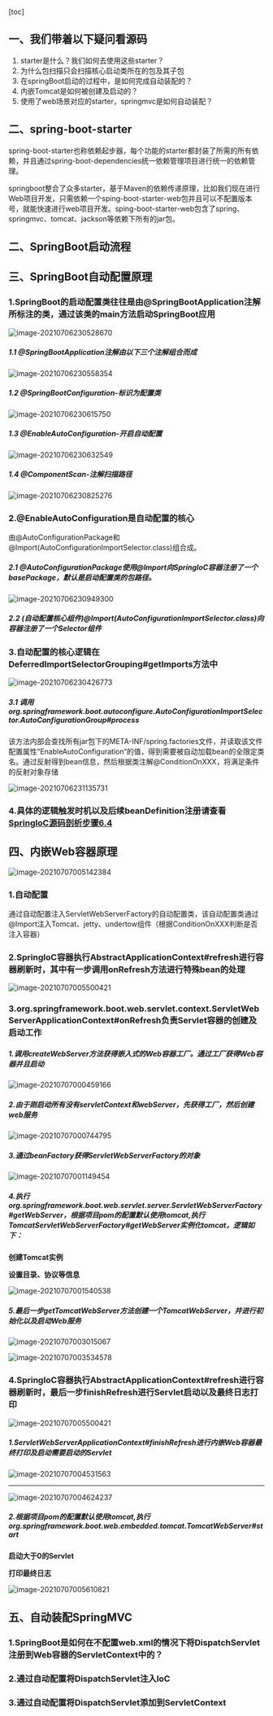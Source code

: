 [toc]

## 一、我们带着以下疑问看源码

1. starter是什么？我们如何去使用这些starter？
2. 为什么包扫描只会扫描核心启动类所在的包及其子包
3. 在springBoot启动的过程中，是如何完成自动装配的？
4. 内嵌Tomcat是如何被创建及启动的？
5. 使用了web场景对应的starter，springmvc是如何自动装配？  

## 二、spring-boot-starter

spring-boot-starter也称依赖起步器，每个功能的starter都封装了所需的所有依赖，并且通过spring-boot-dependencies统一依赖管理项目进行统一的依赖管理。

springboot整合了众多starter，基于Maven的依赖传递原理，比如我们现在进行Web项目开发，只需依赖一个sping-boot-starter-web包并且可以不配置版本号，就能快速进行web项目开发。sping-boot-starter-web包含了spring、springmvc、tomcat、jackson等依赖下所有的jar包。



## 二、SpringBoot启动流程

## 三、SpringBoot自动配置原理

### 1.SpringBoot的启动配置类往往是由@SpringBootApplication注解所标注的类，通过该类的main方法启动SpringBoot应用

![image-20210706230528670](images/image-20210706230528670.png)

##### 1.1 @SpringBootApplication注解由以下三个注解组合而成

![image-20210706230558354](images/image-20210706230558354.png)

##### 1.2 @SpringBootConfiguration-标识为配置类

![image-20210706230615750](images/image-20210706230615750.png)

##### 1.3 @EnableAutoConfiguration-开启自动配置

![image-20210706230632549](images/image-20210706230632549.png)

##### 1.4 @ComponentScan-注解扫描路径

![image-20210706230825276](images/image-20210706230825276.png)

### 2.@EnableAutoConfiguration是自动配置的核心

由@AutoConfigurationPackage和@Import(AutoConfigurationImportSelector.class)组合成。

##### 2.1 @AutoConfigurationPackage使用@Import向SpringIoC容器注册了一个basePackage，默认是启动配置类的包路径。

![image-20210706230949300](images/image-20210706230949300.png)

##### 2.2 (自动配置核心组件)@Import(AutoConfigurationImportSelector.class)向容器注册了一个Selector组件

### 3.自动配置的核心逻辑在DeferredImportSelectorGrouping#getImports方法中

![image-20210706230426773](images/image-20210706230426773.png)

##### 3.1 调用org.springframework.boot.autoconfigure.AutoConfigurationImportSelector.AutoConfigurationGroup#process

该方法内部会查找所有jar包下的META-INF/spring.factories文件，并读取该文件配置属性”EnableAutoConfiguration“的值，得到需要被自动加载bean的全限定类名。通过反射得到bean信息，然后根据类注解@ConditionOnXXX，将满足条件的反射对象存储

![image-20210706231135731](images/image-20210706231135731.png)

### 4.具体的逻辑触发时机以及后续beanDefinition注册请查看[SpringIoC源码剖析步骤6.4](../Spring/SpringIoC/源码解析)

## 四、内嵌Web容器原理

![image-20210707005142384](images/image-20210707005142384.png)



### 1.自动配置

通过自动配置注入ServletWebServerFactory的自动配置类，该自动配置类通过@Import注入Tomcat、jetty、undertow组件（根据ConditionOnXXX判断是否注入容器）

### 2.SpringIoC容器执行AbstractApplicationContext#refresh进行容器刷新时，其中有一步调用onRefresh方法进行特殊bean的处理

![image-20210707005500421](images/image-20210707005500421.png)

### 3.org.springframework.boot.web.servlet.context.ServletWebServerApplicationContext#onRefresh负责Servlet容器的创建及启动工作

##### 1.调用createWebServer方法获得嵌入式的Web容器工厂。通过工厂获得Web容器并且启动

![image-20210707000459166](images/image-20210707000459166.png)

##### 2.由于刚启动所有没有servletContext和webServer，先获得工厂，然后创建web服务

![image-20210707000744795](images/image-20210707000744795.png)

##### 3.通过beanFactory获得ServletWebServerFactory的对象

![image-20210707001149454](images/image-20210707001149454.png)

##### 4.执行org.springframework.boot.web.servlet.server.ServletWebServerFactory#getWebServer，根据项目pom的配置默认使用tomcat,执行TomcatServletWebServerFactory#getWebServer实例化tomcat，逻辑如下：

**创建Tomcat实例**

**设置目录、协议等信息**

![image-20210707001540538](images/image-20210707001540538.png)

##### 5.最后一步getTomcatWebServer方法创建一个TomcatWebServer，并进行初始化以及启动Web服务

![image-20210707003015067](images/image-20210707003015067.png)

![image-20210707003534578](images/image-20210707003534578.png)

### 4.SpringIoC容器执行AbstractApplicationContext#refresh进行容器刷新时，最后一步finishRefresh进行Servlet启动以及最终日志打印

![image-20210707005500421](images/image-20210707005500421.png)

##### 1.ServletWebServerApplicationContext#finishRefresh进行内嵌Web容器最终打印及启动需要启动的Servlet

![image-20210707004531563](images/image-20210707004531563.png)

****

![image-20210707004624237](images/image-20210707004624237.png)

##### 2.根据项目pom的配置默认使用tomcat,执行org.springframework.boot.web.embedded.tomcat.TomcatWebServer#start

**启动<load-start-up>大于0的Servlet**

**打印最终日志**

![image-20210707005610821](images/image-20210707005610821.png)

## 五、自动装配SpringMVC

### 1.SpringBoot是如何在不配置web.xml的情况下将DispatchServlet注册到Web容器的ServletContext中的？

### 2.通过自动配置将DispatchServlet注入IoC

### 3.通过自动配置将DispatchServlet添加到ServletContext
